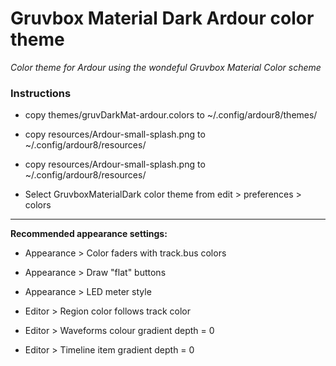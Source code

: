 # Gruvbox Material Dark Ardour color theme
*Color theme for Ardour using the wondeful Gruvbox Material Color scheme*

### Instructions
- copy themes/gruvDarkMat-ardour.colors to ~/.config/ardour8/themes/
- copy resources/Ardour-small-splash.png to ~/.config/ardour8/resources/
- copy resources/Ardour-small-splash.png to ~/.config/ardour8/resources/

- Select GruvboxMaterialDark color theme from edit > preferences > colors

---
**Recommended appearance settings:**

- Appearance > Color faders with track.bus colors
- Appearance > Draw "flat" buttons
- Appearance > LED meter style

- Editor > Region color follows track color
- Editor > Waveforms colour gradient depth = 0
- Editor > Timeline item gradient depth = 0




